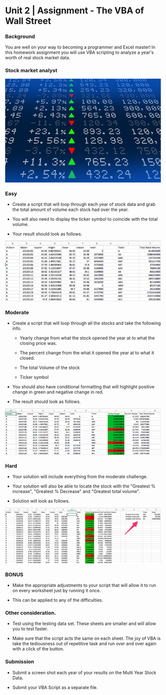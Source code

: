 # Unit 2 | Assignment - The VBA of Wall Street

### Background

You are well on your way to becoming a programmer and Excel master! In this homework assignment you will use VBA scripting to analyze a year's worth of real stock market data.

### Stock market analyst

![stock Market](Images/stockmarket.jpg)

### Easy

* Create a script that will loop through each year of stock data and grab the total amount of volume each stock had over the year.

* You will also need to display the ticker symbol to coincide with the total volume.

* Your result should look as follows.

![easy_solution](Images/easy_solution.png)

### Moderate

* Create a script that will loop through all the stocks and take the following info.

   * Yearly change from what the stock opened the year at to what the closing price was.

   * The percent change from the what it opened the year at to what it closed.

   * The total Volume of the stock

   * Ticker symbol

* You should also have conditional formatting that will highlight positive change in green and negative change in red.

* The result should look as follows.

![moderate_solution](Images/moderate_solution.png)

### Hard

* Your solution will include everything from the moderate challenge.

* Your solution will also be able to locate the stock with the "Greatest % increase", "Greatest % Decrease" and "Greatest total volume".

* Solution will look as follows.

![hard_solution](Images/hard_solution.png)

### BONUS

* Make the appropriate adjustments to your script that will allow it to run on every worksheet just by running it once.

* This can be applied to any of the difficulties.

### Other consideration.

* Test using the testing data set. These sheets are smaller and will allow you to test faster. 

* Make sure that the script acts the same on each sheet. The joy of VBA is take the tediousness out of repetitive task and run over and over again with a click of the button.

### Submission

* Submit a screen shot each year of your results on the Multi Year Stock Data.

* Submit your VBA Script as a separate file.